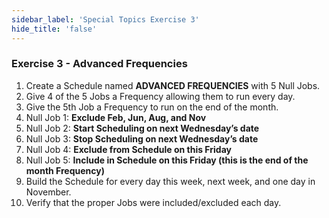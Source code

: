 ```yaml
---
sidebar_label: 'Special Topics Exercise 3'
hide_title: 'false'
---
```


<head>
  <meta name="robots" content="noindex, nofollow" />
</head>

### Exercise 3 - Advanced Frequencies

1.	Create a Schedule named **ADVANCED FREQUENCIES** with 5 Null Jobs.
2.	Give 4 of the 5 Jobs a Frequency allowing them to run every day.
3.	Give the 5th Job a Frequency to run on the end of the month.
4.	Null Job 1: **Exclude Feb, Jun, Aug, and Nov**
5.	Null Job 2: **Start Scheduling on next Wednesday’s date**
6.	Null Job 3: **Stop Scheduling on next Wednesday’s date**
7.	Null Job 4: **Exclude from Schedule on this Friday**
8.	Null Job 5: **Include in Schedule on this Friday (this is the end of the month Frequency)**
9.	Build the Schedule for every day this week, next week, and one day in November.
10.	Verify that the proper Jobs were included/excluded each day.